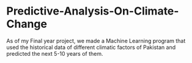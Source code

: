 # Predictive-Analysis-On-Climate-Change
As of my Final year project, we made a Machine Learning program that used the historical data of different climatic factors of Pakistan and predicted the next 5-10 years of them. 
